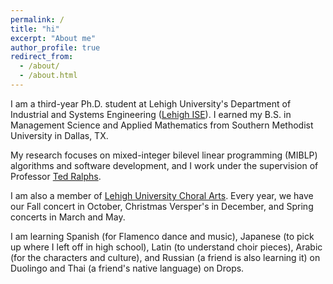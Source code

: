 ```yaml
---
permalink: /
title: "hi"
excerpt: "About me"
author_profile: true
redirect_from: 
  - /about/
  - /about.html
---
```


I am a third-year Ph.D. student at Lehigh University's Department of Industrial and Systems Engineering ([Lehigh ISE](https://engineering.lehigh.edu/ise)). I earned my B.S. in Management Science and Applied Mathematics from Southern Methodist University in Dallas, TX. 

My research focuses on mixed-integer bilevel linear programming (MIBLP) algorithms and software development, and I work under the supervision of Professor [Ted Ralphs](https://coral.ise.lehigh.edu/~ted/).

I am also a member of [Lehigh University Choral Arts](https://choralarts.lehigh.edu/). Every year, we have our Fall concert in October, Christmas Versper's in December, and Spring concerts in March and May. 

I am learning Spanish (for Flamenco dance and music), Japanese (to pick up where I left off in high school), Latin (to understand choir pieces), Arabic (for the characters and culture), and Russian (a friend is also learning it) on Duolingo and Thai (a friend's native language) on Drops.
